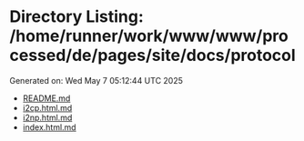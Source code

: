 # Directory Listing: /home/runner/work/www/www/processed/de/pages/site/docs/protocol
Generated on: Wed May  7 05:12:44 UTC 2025

- [README.md](README.md)
- [i2cp.html.md](i2cp.html.md)
- [i2np.html.md](i2np.html.md)
- [index.html.md](index.html.md)
